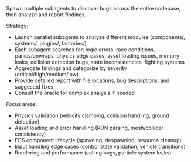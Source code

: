 Spawn multiple subagents to discover bugs across the entire codebase, then analyze and report findings.

Strategy:
- Launch parallel subagents to analyze different modules (components/, systems/, plugins/, factories/)
- Each subagent searches for: logic errors, race conditions, panics/unwraps, physics edge cases, asset loading issues, memory leaks, collision detection bugs, state inconsistencies, fighting systems
- Aggregate findings and categorize by severity (critical/high/medium/low)
- Provide detailed report with file locations, bug descriptions, and suggested fixes
- Consult the oracle for complex analysis if needed

Focus areas:
- Physics validation (velocity clamping, collision handling, ground detection)
- Asset loading and error handling (RON parsing, mesh/collider consistency)
- ECS component lifecycle (spawning, despawning, resource cleanup)
- Input handling edge cases (control state validation, vehicle transitions)
- Rendering and performance (culling bugs, particle system leaks)
